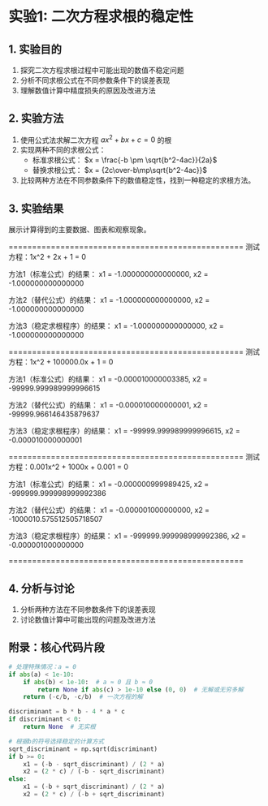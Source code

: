 # 实验1: 二次方程求根的稳定性

## 1. 实验目的
1. 探究二次方程求根过程中可能出现的数值不稳定问题
2. 分析不同求根公式在不同参数条件下的误差表现
3. 理解数值计算中精度损失的原因及改进方法

## 2. 实验方法
1. 使用公式法求解二次方程 $ax^2+bx+c=0$ 的根
2. 实现两种不同的求根公式：
   - 标准求根公式： $x = \frac{-b \pm \sqrt{b^2-4ac}}{2a}$
   - 替换求根公式： $x = {2c\over-b\mp\sqrt{b^2-4ac}}$
3. 比较两种方法在不同参数条件下的数值稳定性，找到一种稳定的求根方法。

## 3. 实验结果
展示计算得到的主要数据、图表和观察现象。
   
==================================================
测试方程：1x^2 + 2x + 1 = 0

方法1（标准公式）的结果：
x1 = -1.000000000000000, x2 = -1.000000000000000

方法2（替代公式）的结果：
x1 = -1.000000000000000, x2 = -1.000000000000000

方法3（稳定求根程序）的结果：
x1 = -1.000000000000000, x2 = -1.000000000000000

==================================================
测试方程：1x^2 + 100000.0x + 1 = 0

方法1（标准公式）的结果：
x1 = -0.000010000003385, x2 = -99999.999989999996615

方法2（替代公式）的结果：
x1 = -0.000010000000001, x2 = -99999.966146435879637

方法3（稳定求根程序）的结果：
x1 = -99999.999989999996615, x2 = -0.000010000000001

==================================================
测试方程：0.001x^2 + 1000x + 0.001 = 0

方法1（标准公式）的结果：
x1 = -0.000000999989425, x2 = -999999.999998999992386

方法2（替代公式）的结果：
x1 = -0.000001000000000, x2 = -1000010.575512505718507

方法3（稳定求根程序）的结果：
x1 = -999999.999998999992386, x2 = -0.000001000000000

==================================================

## 4. 分析与讨论
1. 分析两种方法在不同参数条件下的误差表现
2. 讨论数值计算中可能出现的问题及改进方法


## 附录：核心代码片段
```python
# 处理特殊情况：a = 0
if abs(a) < 1e-10:
    if abs(b) < 1e-10:  # a ≈ 0 且 b ≈ 0
        return None if abs(c) > 1e-10 else (0, 0)  # 无解或无穷多解
    return (-c/b, -c/b)  # 一次方程的解

discriminant = b * b - 4 * a * c
if discriminant < 0:
    return None  # 无实根

# 根据b的符号选择稳定的计算方式
sqrt_discriminant = np.sqrt(discriminant)
if b >= 0:
    x1 = (-b - sqrt_discriminant) / (2 * a)
    x2 = (2 * c) / (-b - sqrt_discriminant)
else:
    x1 = (-b + sqrt_discriminant) / (2 * a)
    x2 = (2 * c) / (-b + sqrt_discriminant)
```
